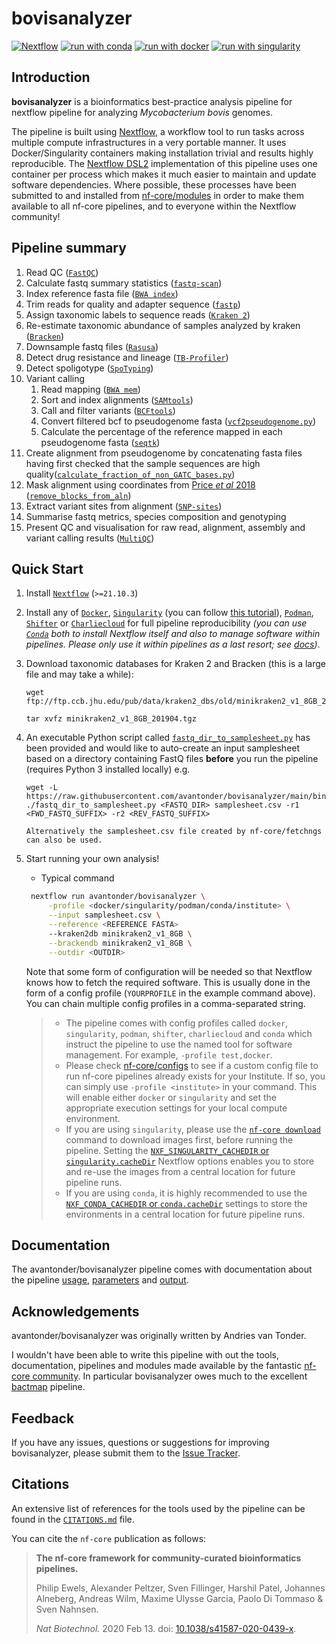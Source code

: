 # bovisanalyzer

[![Nextflow](https://img.shields.io/badge/nextflow%20DSL2-%E2%89%A521.10.3-23aa62.svg?labelColor=000000)](https://www.nextflow.io/)
[![run with conda](http://img.shields.io/badge/run%20with-conda-3EB049?labelColor=000000&logo=anaconda)](https://docs.conda.io/en/latest/)
[![run with docker](https://img.shields.io/badge/run%20with-docker-0db7ed?labelColor=000000&logo=docker)](https://www.docker.com/)
[![run with singularity](https://img.shields.io/badge/run%20with-singularity-1d355c.svg?labelColor=000000)](https://sylabs.io/docs/)

## Introduction

**bovisanalyzer** is a bioinformatics best-practice analysis pipeline for nextflow pipeline for analyzing *Mycobacterium bovis* genomes. 

The pipeline is built using [Nextflow](https://www.nextflow.io), a workflow tool to run tasks across multiple compute infrastructures in a very portable manner. It uses Docker/Singularity containers making installation trivial and results highly reproducible. The [Nextflow DSL2](https://www.nextflow.io/docs/latest/dsl2.html) implementation of this pipeline uses one container per process which makes it much easier to maintain and update software dependencies. Where possible, these processes have been submitted to and installed from [nf-core/modules](https://github.com/nf-core/modules) in order to make them available to all nf-core pipelines, and to everyone within the Nextflow community!

## Pipeline summary

1. Read QC ([`FastQC`](https://www.bioinformatics.babraham.ac.uk/projects/fastqc/))
2. Calculate fastq summary statistics ([`fastq-scan`](https://github.com/rpetit3/fastq-scan))
3. Index reference fasta file ([`BWA index`](https://github.com/lh3/bwa))
4. Trim reads for quality and adapter sequence ([`fastp`](https://github.com/OpenGene/fastp))
5. Assign taxonomic labels to sequence reads ([`Kraken 2`](https://ccb.jhu.edu/software/kraken2/))
6. Re-estimate taxonomic abundance of samples analyzed by kraken ([`Bracken`](https://ccb.jhu.edu/software/bracken/))
7. Downsample fastq files ([`Rasusa`](https://github.com/mbhall88/rasusa))
8. Detect drug resistance and lineage ([`TB-Profiler`](https://github.com/jodyphelan/TBProfiler))
9. Detect spoligotype ([`SpoTyping`](https://github.com/xiaeryu/SpoTyping-v2.0))
10. Variant calling
    1. Read mapping ([`BWA mem`](https://github.com/lh3/bwa))
    2. Sort and index alignments ([`SAMtools`](https://sourceforge.net/projects/samtools/files/samtools/))
    3. Call and filter variants ([`BCFtools`](http://samtools.github.io/bcftools/bcftools.html))
    4. Convert filtered bcf to pseudogenome fasta ([`vcf2pseudogenome.py`](https://github.com/nf-core/bactmap/blob/dev/bin/vcf2pseudogenome.py))
    5. Calculate the percentage of the reference mapped in each pseudogenome fasta ([`seqtk`](https://github.com/lh3/seqtk))
11. Create alignment from pseudogenome by concatenating fasta files having first checked that the sample sequences are high quality([`calculate_fraction_of_non_GATC_bases.py`](https://github.com/nf-core/bactmap/blob/dev/bin/))
12. Mask alignment using coordinates from [Price *et al* 2018](https://pubmed.ncbi.nlm.nih.gov/30425997/) ([`remove_blocks_from_aln`](https://github.com/sanger-pathogens/remove_blocks_from_aln))
13. Extract variant sites from alignment ([`SNP-sites`](https://github.com/sanger-pathogens/snp-sites))
14. Summarise fastq metrics, species composition and genotyping
15. Present QC and visualisation for raw read, alignment, assembly and variant calling results ([`MultiQC`](http://multiqc.info/))

## Quick Start

1. Install [`Nextflow`](https://www.nextflow.io/docs/latest/getstarted.html#installation) (`>=21.10.3`)

2. Install any of [`Docker`](https://docs.docker.com/engine/installation/), [`Singularity`](https://www.sylabs.io/guides/3.0/user-guide/) (you can follow [this tutorial](https://singularity-tutorial.github.io/01-installation/)), [`Podman`](https://podman.io/), [`Shifter`](https://nersc.gitlab.io/development/shifter/how-to-use/) or [`Charliecloud`](https://hpc.github.io/charliecloud/) for full pipeline reproducibility _(you can use [`Conda`](https://conda.io/miniconda.html) both to install Nextflow itself and also to manage software within pipelines. Please only use it within pipelines as a last resort; see [docs](https://nf-co.re/usage/configuration#basic-configuration-profiles))_.

3. Download taxonomic databases for Kraken 2 and Bracken (this is a large file and may take a while):

   ```console
   wget ftp://ftp.ccb.jhu.edu/pub/data/kraken2_dbs/old/minikraken2_v1_8GB_201904.tgz

   tar xvfz minikraken2_v1_8GB_201904.tgz
   ```

4. An executable Python script called [`fastq_dir_to_samplesheet.py`](https://github.com/avantonder/bovisanalyzer/blob/main/bin/fastq_dir_to_samplesheet.py) has been provided and would like to auto-create an input samplesheet based on a directory containing FastQ files **before** you run the pipeline (requires Python 3 installed locally) e.g.

     ```console
     wget -L https://raw.githubusercontent.com/avantonder/bovisanalyzer/main/bin/fastq_dir_to_samplesheet.py
     ./fastq_dir_to_samplesheet.py <FASTQ_DIR> samplesheet.csv -r1 <FWD_FASTQ_SUFFIX> -r2 <REV_FASTQ_SUFFIX>

   Alternatively the samplesheet.csv file created by nf-core/fetchngs can also be used.

3. Start running your own analysis!

   - Typical command

   ```bash
    nextflow run avantonder/bovisanalyzer \
        -profile <docker/singularity/podman/conda/institute> \
        --input samplesheet.csv \
        --reference <REFERENCE FASTA>
        --kraken2db minikraken2_v1_8GB \
        --brackendb minikraken2_v1_8GB \
        --outdir <OUTDIR>
    ```

   Note that some form of configuration will be needed so that Nextflow knows how to fetch the required software. This is usually done in the form of a config profile (`YOURPROFILE` in the example command above). You can chain multiple config profiles in a comma-separated string.

   > - The pipeline comes with config profiles called `docker`, `singularity`, `podman`, `shifter`, `charliecloud` and `conda` which instruct the pipeline to use the named tool for software management. For example, `-profile test,docker`.
   > - Please check [nf-core/configs](https://github.com/nf-core/configs#documentation) to see if a custom config file to run nf-core pipelines already exists for your Institute. If so, you can simply use `-profile <institute>` in your command. This will enable either `docker` or `singularity` and set the appropriate execution settings for your local compute environment.
   > - If you are using `singularity`, please use the [`nf-core download`](https://nf-co.re/tools/#downloading-pipelines-for-offline-use) command to download images first, before running the pipeline. Setting the [`NXF_SINGULARITY_CACHEDIR` or `singularity.cacheDir`](https://www.nextflow.io/docs/latest/singularity.html?#singularity-docker-hub) Nextflow options enables you to store and re-use the images from a central location for future pipeline runs.
   > - If you are using `conda`, it is highly recommended to use the [`NXF_CONDA_CACHEDIR` or `conda.cacheDir`](https://www.nextflow.io/docs/latest/conda.html) settings to store the environments in a central location for future pipeline runs.

## Documentation

The avantonder/bovisanalyzer pipeline comes with documentation about the pipeline [usage](https://nf-co.re/bovisanalyzer/usage), [parameters](https://nf-co.re/bovisanalyzer/parameters) and [output](https://nf-co.re/bovisanalyzer/output).

## Acknowledgements

avantonder/bovisanalyzer was originally written by Andries van Tonder.

I wouldn't have been able to write this pipeline with out the tools, documentation, pipelines and modules made available by the fantastic [nf-core community](https://nf-co.re/).  In particular bovisanalyzer owes much to the excellent [bactmap](https://nf-co.re/bactmap) pipeline.

## Feedback

If you have any issues, questions or suggestions for improving bovisanalyzer, please submit them to the [Issue Tracker](https://github.com/avantonder/bovisanalyzer/issues).

## Citations

An extensive list of references for the tools used by the pipeline can be found in the [`CITATIONS.md`](CITATIONS.md) file.

You can cite the `nf-core` publication as follows:

> **The nf-core framework for community-curated bioinformatics pipelines.**
>
> Philip Ewels, Alexander Peltzer, Sven Fillinger, Harshil Patel, Johannes Alneberg, Andreas Wilm, Maxime Ulysse Garcia, Paolo Di Tommaso & Sven Nahnsen.
>
> _Nat Biotechnol._ 2020 Feb 13. doi: [10.1038/s41587-020-0439-x](https://dx.doi.org/10.1038/s41587-020-0439-x).
